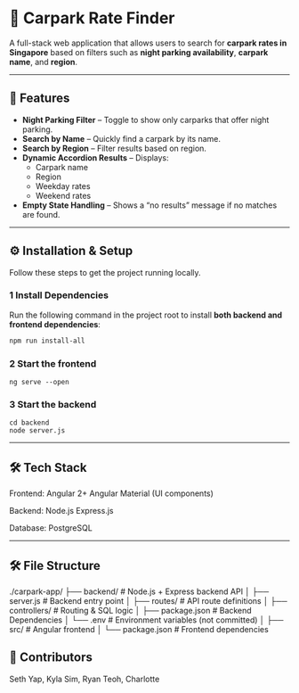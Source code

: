 # 🚗 Carpark Rate Finder

A full-stack web application that allows users to search for **carpark rates in Singapore** based on filters such as **night parking availability**, **carpark name**, and **region**.

---

## 📌 Features
- **Night Parking Filter** – Toggle to show only carparks that offer night parking.
- **Search by Name** – Quickly find a carpark by its name.
- **Search by Region** – Filter results based on region.
- **Dynamic Accordion Results** – Displays:
  - Carpark name  
  - Region  
  - Weekday rates  
  - Weekend rates  
- **Empty State Handling** – Shows a “no results” message if no matches are found.

---

## ⚙️ Installation & Setup

Follow these steps to get the project running locally.

### 1 Install Dependencies
Run the following command in the project root to install **both backend and frontend dependencies**:
```bash
npm run install-all
```

### 2 Start the frontend
```
ng serve --open
```

### 3 Start the backend
```
cd backend
node server.js
```

---
## 🛠 Tech Stack
Frontend:
Angular 2+
Angular Material (UI components)

Backend:
Node.js
Express.js

Database: 
PostgreSQL

---
## 🛠 File Structure
./carpark-app/
├── backend/            # Node.js + Express backend API
│   ├── server.js       # Backend entry point
│   ├── routes/         # API route definitions
│   ├── controllers/    # Routing & SQL logic
│   ├── package.json    # Backend Dependencies
│   └── .env            # Environment variables (not committed)
│
├── src/                # Angular frontend
│
└── package.json        # Frontend dependencies

## 👥 Contributors
Seth Yap, Kyla Sim, Ryan Teoh, Charlotte 



